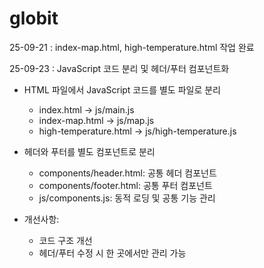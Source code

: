 # globit

25-09-21 : index-map.html, high-temperature.html 작업 완료

25-09-23 : JavaScript 코드 분리 및 헤더/푸터 컴포넌트화
- HTML 파일에서 JavaScript 코드를 별도 파일로 분리
  - index.html → js/main.js
  - index-map.html → js/map.js  
  - high-temperature.html → js/high-temperature.js

- 헤더와 푸터를 별도 컴포넌트로 분리
  - components/header.html: 공통 헤더 컴포넌트
  - components/footer.html: 공통 푸터 컴포넌트
  - js/components.js: 동적 로딩 및 공통 기능 관리

- 개선사항:
  - 코드 구조 개선
  - 헤더/푸터 수정 시 한 곳에서만 관리 가능
